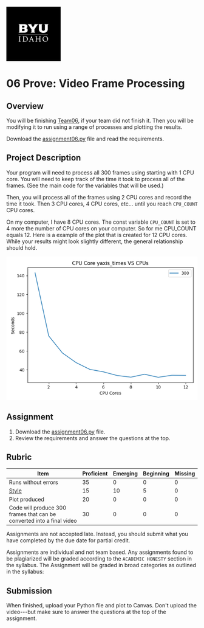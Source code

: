 ![](../../banner.png)

# 06 Prove: Video Frame Processing

## Overview

You will be finishing [Team06](../team/team06.md), if your team did not finish it. Then you will be modifying it to run using a range of processes and plotting the results.

Download the [assignment06.py](assignment06.py) file and read the requirements.

## Project Description

Your program will need to process all 300 frames using starting with 1 CPU core. You will need to keep track of the time it took to process all of the frames.  (See the main code for the variables that will be used.)

Then, you will process all of the frames using 2 CPU cores and record the time it took.  Then 3 CPU cores, 4 CPU cores, etc... until you reach `CPU_COUNT` CPU cores.

On my computer, I have 8 CPU cores.  The const variable `CPU_COUNT` is set to 4 more the number of CPU cores on your computer.  So for me CPU_COUNT equals 12.  Here is a example of the plot that is created for 12 CPU cores. While your results might look slightly different, the general relationship should hold.

![](seconds_vs_cpus_300_frames.png)

## Assignment

1. Download the [assignment06.py](assignment06.py) file.
2. Review the requirements and answer the questions at the top.

## Rubric

Item | Proficient | Emerging | Beginning | Missing
--- | --- | --- | --- | ---
Runs without errors | 35 | 0 | 0 | 0
[Style](../../style.md) | 15 | 10 | 5 | 0
Plot produced | 20 | 0 | 0 | 0
Code will produce 300 frames that can be converted into a final video | 30 | 0 | 0 | 0

Assignments are not accepted late. Instead, you should submit what you have completed by the due date for partial credit.

Assignments are individual and not team based.  Any assignments found to be  plagiarized will be graded according to the `ACADEMIC HONESTY` section in the syllabus. The Assignment will be graded in broad categories as outlined in the syllabus:

## Submission

When finished, upload your Python file and plot to Canvas. Don't upload the video---but make sure to answer the questions at the top of the assignment.

